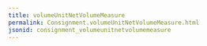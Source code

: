 ```yaml
---
title: volumeUnitNetVolumeMeasure
permalink: Consignment.volumeUnitNetVolumeMeasure.html
jsonid: consignment_volumeunitnetvolumemeasure
---
```

